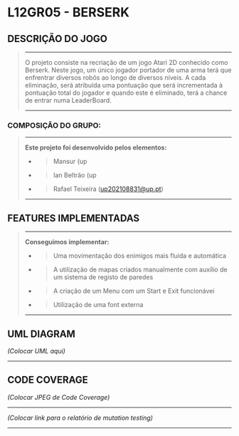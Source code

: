 # L12GR05 - BERSERK

## DESCRIÇÃO DO JOGO
> ___
> O projeto consiste na recriação de um jogo Atari 2D conhecido como Berserk. Neste jogo, um único jogador portador de uma arma terá que enfrentrar diversos robôs ao longo de diversos níveis.
> A cada eliminação, será atribuída uma pontuação que será incrementada à pontuação total do jogador e quando este é eliminado, terá a chance de entrar numa LeaderBoard.
> ___
>
### COMPOSIÇÃO DO GRUPO:
> ___
> **Este projeto foi desenvolvido pelos elementos:**
> - > Mansur (up
> - >Ian Beltrão (up
> - >Rafael Teixeira (up202108831@up.pt)
> ___

## FEATURES IMPLEMENTADAS
> ___
> **Conseguimos implementar:**
>
> - > Uma movimentação dos enimigos mais fluida e automática
> - > A utilização de mapas criados manualmente com auxílio de um sistema de registo de paredes
> - > A criação de um Menu com um Start e Exit funcionávei
> - > Utilização de uma font externa
> ___


## UML DIAGRAM
_(Colocar UML aqui)_ </br>
___

## CODE COVERAGE
_(Colocar JPEG de Code Coverage)_
___
_(Colocar link para  o relatório de mutation testing)_
___

